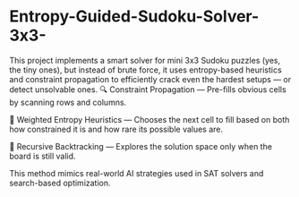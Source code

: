 # Entropy-Guided-Sudoku-Solver-3x3-
This project implements a smart solver for mini 3x3 Sudoku puzzles (yes, the tiny ones), but instead of brute force, it uses entropy-based heuristics and constraint propagation to efficiently crack even the hardest setups — or detect unsolvable ones.
🔍 Constraint Propagation — Pre-fills obvious cells by scanning rows and columns.

🧮 Weighted Entropy Heuristics — Chooses the next cell to fill based on both how constrained it is and how rare its possible values are.

🔁 Recursive Backtracking — Explores the solution space only when the board is still valid.

This method mimics real-world AI strategies used in SAT solvers and search-based optimization.
